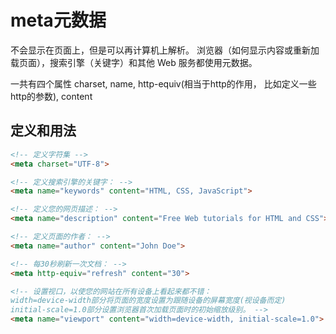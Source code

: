 # meta元数据

不会显示在页面上，但是可以再计算机上解析。
浏览器（如何显示内容或重新加载页面），搜索引擎（关键字）和其他 Web 服务都使用元数据。

一共有四个属性 charset, name, http-equiv(相当于http的作用， 比如定义一些http的参数), content

## 定义和用法

```html
<!-- 定义字符集 -->
<meta charset="UTF-8">
```

```html
<!-- 定义搜索引擎的关键字： -->
<meta name="keywords" content="HTML, CSS, JavaScript">
```

```html
<!-- 定义您的网页描述： -->
<meta name="description" content="Free Web tutorials for HTML and CSS">
```

```html
<!-- 定义页面的作者： -->
<meta name="author" content="John Doe">
```

```html
<!-- 每30秒刷新一次文档： -->
<meta http-equiv="refresh" content="30">
```

```html
<!-- 设置视口，以使您的网站在所有设备上看起来都不错：
width=device-width部分将页面的宽度设置为跟随设备的屏幕宽度(视设备而定)
initial-scale=1.0部分设置浏览器首次加载页面时的初始缩放级别。 -->
<meta name="viewport" content="width=device-width, initial-scale=1.0">
```
